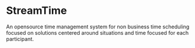 StreamTime
==========

An opensource time management system for non business time scheduling focused on solutions centered around situations and time focused for each participant.